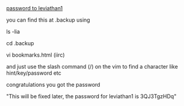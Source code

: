 <DT><A HREF="http://leviathan.labs.overthewire.org/passwordus.html | This will be fixed later, the password for leviathan1 is 3QJ3TgzHDq" ADD_DATE="1155384634" LAST_CHARSET="ISO-8859-1" ID="rdf:#$2wIU71" >password to leviathan1</A>

you can find this at .backup using

ls -lia

cd .backup

vi bookmarks.html (iirc)

and just use the slash command (/) on the vim to find a character like hint/key/password etc

congratulations you got the password

"This will be fixed later, the password for leviathan1 is 3QJ3TgzHDq"
